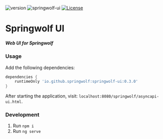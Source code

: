 ![version](https://img.shields.io/github/v/release/springwolf/springwolf-ui)
![springwolf-ui](https://github.com/springwolf/springwolf-ui/workflows/springwolf-ui/badge.svg)
[![License](https://img.shields.io/badge/License-Apache%202.0-blue.svg)](https://opensource.org/licenses/Apache-2.0)

# Springwolf UI
##### Web UI for Springwolf

### Usage
Add the following dependencies:

```groovy
dependencies {
    runtimeOnly 'io.github.springwolf:springwolf-ui:0.3.0'
}
```

After starting the application, visit: `localhost:8080/springwolf/asyncapi-ui.html`.

### Development
1. Run `npm i`
2. Run `ng serve`
